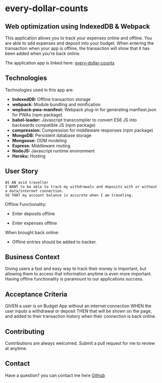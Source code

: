 # every-dollar-counts

## Web optimization using IndexedDB & Webpack

This application allows you to track your expenses online and offline. 
You are able to add expenses and deposit into your budget. When entering the transaction when your app is  offline, the transaction will show that it has been added when you're back online.

The application app is linked here:
[every-dollar-counts](https://every-dollar-counts.herokuapp.com/)

## Technologies

Technologies used in this app are:
* **IndexedDB:** Offline transaction storage
* **webpack:** Module bundling and minification
* **wepback-pwa-manifest:** Webpack plug-in for generating manfiest.json for PWAs (npm package)
* **babel-loader:** Javascript transcompiler to convert ES6 JS into backwards compatible JS (npm package)
* **compression:** Compression for middleware responses (npm package)
* **MongoDB:** Persistent database storage
* **Mongoose:** ODM modeling
* **Express:** Middleware routing
* **NodeJS:** Javascript runtime environment
* **Heroku:** Hosting

## User Story

```
AS AN avid traveller
I WANT to be able to track my withdrawals and deposits with or without a data/internet connection.
SO THAT my account balance is accurate when I am traveling.
```

Offline Functionality:

* Enter deposits offline

* Enter expenses offline

When brought back online:

* Offline entries should be added to tracker.

## Business Context 

Giving users a fast and easy way to track their money is important, but allowing them to access that information anytime is even more important. Having offline functionality is paramount to our applications success.

## Acceptance Criteria 

GIVEN a user is on Budget App without an internet connection
WHEN the user inputs a withdrawal or deposit
THEN that will be shown on the page, and added to their transaction history when their connection is back online.

## Contributing

Contributions are always welcomed. Submit a pull request for me to review at anytime.

## Contact 

Have a question? you can contact me here [Github](https://github.com/adrianavv1)

